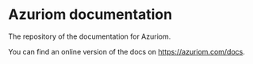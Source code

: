 # Azuriom documentation

The repository of the documentation for Azuriom.

You can find an online version of the docs on https://azuriom.com/docs.
